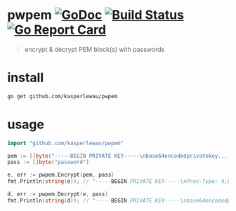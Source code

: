 # pwpem [![GoDoc](https://godoc.org/github.com/golang/gddo?status.svg)](https://godoc.org/github.com/kasperlewau/pwpem) [![Build Status](https://travis-ci.org/kasperlewau/pwpem.svg?branch=master)](https://travis-ci.org/kasperlewau/pwpem) [![Go Report Card](https://goreportcard.com/badge/github.com/kasperlewau/pwpem)](https://goreportcard.com/report/github.com/kasperlewau/pwpem)
> encrypt & decrypt PEM block(s) with passwords


# install
```sh
go get github.com/kasperlewau/pwpem
```

# usage
```go
import "github.com/kasperlewau/pwpem"

pem := []byte("-----BEGIN PRIVATE KEY-----\nbase64encodedprivatekey....")
pass := []byte("password")

e, err := pwpem.Encrypt(pem, pass)
fmt.Println(string(e)); // "-----BEGIN PRIVATE KEY-----\nProc-Type: 4,ENCRYPTED\nDEK-Info: AES-256....."

d, err := pwpem.Decrypt(e, pass)
fmt.Println(string(d)); // "-----BEGIN PRIVATE KEY-----\nbase64encodedprivatekey....")
```

